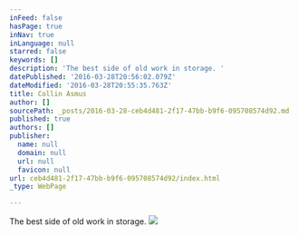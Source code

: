 ```yaml
---
inFeed: false
hasPage: true
inNav: true
inLanguage: null
starred: false
keywords: []
description: 'The best side of old work in storage. '
datePublished: '2016-03-28T20:56:02.079Z'
dateModified: '2016-03-28T20:55:35.763Z'
title: Collin Asmus
author: []
sourcePath: _posts/2016-03-28-ceb4d481-2f17-47bb-b9f6-095708574d92.md
published: true
authors: []
publisher:
  name: null
  domain: null
  url: null
  favicon: null
url: ceb4d481-2f17-47bb-b9f6-095708574d92/index.html
_type: WebPage

---
```

The best side of old work in storage. ![](https://the-grid-user-content.s3-us-west-2.amazonaws.com/ba3154fe-b313-4388-95dd-994ece742469.jpg)